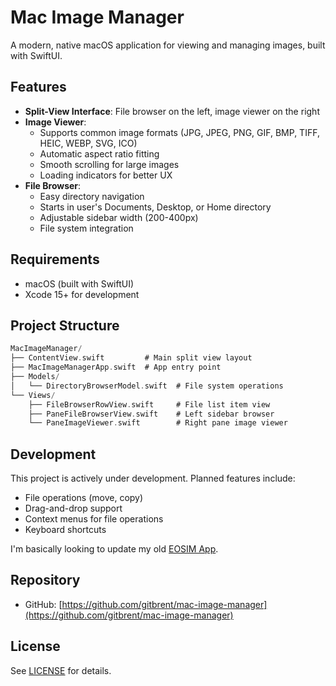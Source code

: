 # Mac Image Manager

A modern, native macOS application for viewing and managing images, built with SwiftUI.

## Features

- **Split-View Interface**: File browser on the left, image viewer on the right
- **Image Viewer**:
  - Supports common image formats (JPG, JPEG, PNG, GIF, BMP, TIFF, HEIC, WEBP, SVG, ICO)
  - Automatic aspect ratio fitting
  - Smooth scrolling for large images
  - Loading indicators for better UX
- **File Browser**:
  - Easy directory navigation
  - Starts in user's Documents, Desktop, or Home directory
  - Adjustable sidebar width (200-400px)
  - File system integration

## Requirements

- macOS (built with SwiftUI)
- Xcode 15+ for development

## Project Structure

```swift
MacImageManager/
├── ContentView.swift         # Main split view layout
├── MacImageManagerApp.swift  # App entry point
├── Models/
│   └── DirectoryBrowserModel.swift  # File system operations
└── Views/
    ├── FileBrowserRowView.swift     # File list item view
    ├── PaneFileBrowserView.swift    # Left sidebar browser
    └── PaneImageViewer.swift        # Right pane image viewer
```

## Development

This project is actively under development. Planned features include:

- File operations (move, copy)
- Drag-and-drop support
- Context menus for file operations
- Keyboard shortcuts

I'm basically looking to update my old [EOSIM App](https://eosim.sourceforge.net).

## Repository

- GitHub: [https://github.com/gitbrent/mac-image-manager](https://github.com/gitbrent/mac-image-manager)

## License

See [LICENSE](LICENSE) for details.
